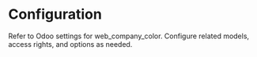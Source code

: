 # Configuration

Refer to Odoo settings for web_company_color. Configure related models, access rights, and options as needed.
